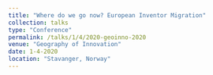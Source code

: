 ```yaml
---
title: "Where do we go now? European Inventor Migration"
collection: talks
type: "Conference"
permalink: /talks/1/4/2020-geoinno-2020
venue: "Geography of Innovation"
date: 1-4-2020
location: "Stavanger, Norway"
---
```

